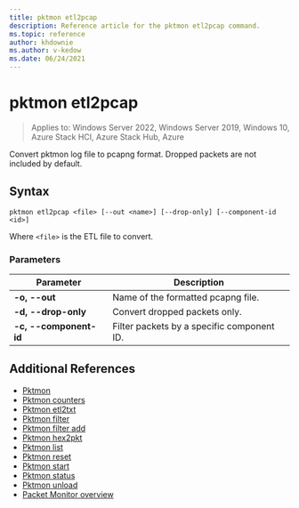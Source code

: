 ```yaml
---
title: pktmon etl2pcap
description: Reference article for the pktmon etl2pcap command.
ms.topic: reference
author: khdownie
ms.author: v-kedow
ms.date: 06/24/2021
---
```


# pktmon etl2pcap

>Applies to: Windows Server 2022, Windows Server 2019, Windows 10, Azure Stack HCI, Azure Stack Hub, Azure

Convert pktmon log file to pcapng format. Dropped packets are not included by default.

## Syntax

```
pktmon etl2pcap <file> [--out <name>] [--drop-only] [--component-id <id>]
```

Where `<file>` is the ETL file to convert.

### Parameters

| **Parameter** | **Description** |
| ------------- | --------------- |
| **-o, --out <name>** | Name of the formatted pcapng file. |
| **-d, --drop-only** | Convert dropped packets only. |
| **-c, --component-id <id>** | Filter packets by a specific component ID. |

## Additional References

- [Pktmon](pktmon.md)
- [Pktmon counters](pktmon-counters.md)
- [Pktmon etl2txt](pktmon-etl2txt.md)
- [Pktmon filter](pktmon-filter.md)
- [Pktmon filter add](pktmon-filter-add.md)
- [Pktmon hex2pkt](pktmon-hex2pkt.md)
- [Pktmon list](pktmon-list.md)
- [Pktmon reset](pktmon-reset.md)
- [Pktmon start](pktmon-start.md)
- [Pktmon status](pktmon-status.md)
- [Pktmon unload](pktmon-unload.md)
- [Packet Monitor overview](/windows-server/networking/technologies/pktmon/pktmon)
